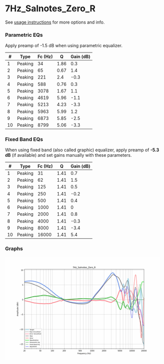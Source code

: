 # 7Hz_Salnotes_Zero_R
See [usage instructions](https://github.com/jaakkopasanen/AutoEq#usage) for more options and info.

### Parametric EQs
Apply preamp of -1.5 dB when using parametric equalizer.

|   # | Type    |   Fc (Hz) |    Q |   Gain (dB) |
|-----|---------|-----------|------|-------------|
|   1 | Peaking |        34 | 1.86 |         0.3 |
|   2 | Peaking |        65 | 0.67 |         1.4 |
|   3 | Peaking |       221 | 2.4  |        -0.3 |
|   4 | Peaking |       588 | 0.76 |         0.3 |
|   5 | Peaking |      3078 | 1.67 |         1.1 |
|   6 | Peaking |      4619 | 5.96 |        -1.1 |
|   7 | Peaking |      5213 | 4.23 |        -3.3 |
|   8 | Peaking |      5963 | 5.99 |         1.2 |
|   9 | Peaking |      6873 | 5.85 |        -2.5 |
|  10 | Peaking |      8799 | 5.06 |        -3.3 |

### Fixed Band EQs
When using fixed band (also called graphic) equalizer, apply preamp of **-5.3 dB** (if available) and set gains manually with these parameters.

|   # | Type    |   Fc (Hz) |    Q |   Gain (dB) |
|-----|---------|-----------|------|-------------|
|   1 | Peaking |        31 | 1.41 |         0.7 |
|   2 | Peaking |        62 | 1.41 |         1.5 |
|   3 | Peaking |       125 | 1.41 |         0.5 |
|   4 | Peaking |       250 | 1.41 |        -0.2 |
|   5 | Peaking |       500 | 1.41 |         0.4 |
|   6 | Peaking |      1000 | 1.41 |         0   |
|   7 | Peaking |      2000 | 1.41 |         0.8 |
|   8 | Peaking |      4000 | 1.41 |        -0.3 |
|   9 | Peaking |      8000 | 1.41 |        -3.4 |
|  10 | Peaking |     16000 | 1.41 |         5.4 |

### Graphs
![](./7Hz_Salnotes_Zero_R.png)
